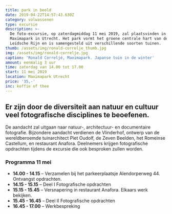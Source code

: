 ```yaml
---
title: park in beeld
date: 2019-04-22T14:57:43.630Z
category: volwassenen
type: excursie
description: >-
  De foto-excursie, op zaterdagmiddag 11 mei 2019, zal plaatsvinden in het
  Maximapark in Utrecht. Het park vormt het groene centrale hart van de wijk
  Leidsche Rijn en is samengesteld uit verschillende soorten tuinen.
thumb: /assets/img/ronald-correlje_thumb.jpg
img: /assets/img/ronald-correlje.jpg
caption: 'Ronald Correljé, Maximapark. Japanse tuin in de winter'
amount: eenmalig 3 uur
time: zaterdag van 14.00 tot 17.00
start: 11 mei 2019
location: Maximapark Utrecht
price: '35,-'
inc: koffie of thee
---
```

## Er zijn door de diversiteit aan natuur en cultuur veel fotografische disciplines te beoefenen.

De aandacht zal uitgaan naar natuur-, architectuur- en documentaire fotografie. Bijzondere aandacht verdienen de Vlinderhof, ontwerp van de wereldberoemde tuinarchitect Piet Oudolf, de Zeven Beelden, het Romeinse Castellum, en restaurant Anafora. Deelnemers krijgen fotografische opdrachten tijdens de excursie die ook besproken zullen worden. 

### Programma 11 mei

* **14.00 - 14.15** – Verzamelen bij het parkeerplaatsje Alendorperweg 44. Ontvangst opdrachten.
* **14.15 - 15.15** – Deel I Fotografische opdrachten 
* **15.15 - 15.45** – Versnapering in restaurant Anafora. Elkaars werk bekijken.
* **15.45 - 16.45** – Deel II Fotografische opdrachten
* **16.45 - 17.00** – Werkbespreking

